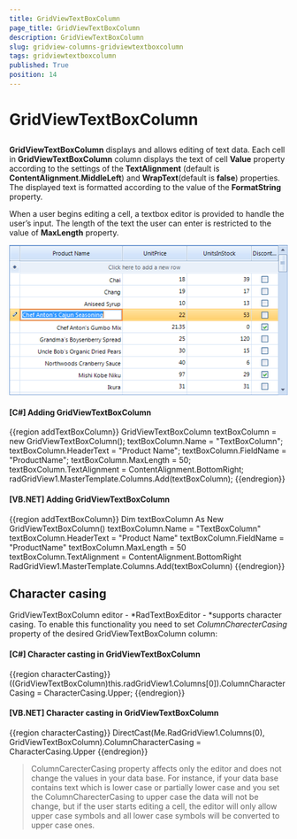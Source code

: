 ```yaml
---
title: GridViewTextBoxColumn
page_title: GridViewTextBoxColumn
description: GridViewTextBoxColumn
slug: gridview-columns-gridviewtextboxcolumn
tags: gridviewtextboxcolumn
published: True
position: 14
---
```


# GridViewTextBoxColumn



## 

__GridViewTextBoxColumn__ displays and allows editing of text data. Each cell in __GridViewTextBoxColumn__ column displays the text of cell __Value__ property according to the settings of the __TextAlignment__ (default is __ContentAlignment.MiddleLeft__) and __WrapText__(default is __false__) properties. The displayed text is formatted according to the value of the __FormatString__ property.

When a user begins editing a cell, a textbox editor is provided to handle the user’s input. The length of the text the user can enter is restricted to the value of __MaxLength__ property.

![gridview-columns-gridviewtextboxcolumn 001](images/gridview-columns-gridviewtextboxcolumn001.png)

#### __[C#] Adding GridViewTextBoxColumn__

{{region addTextBoxColumn}}
	            GridViewTextBoxColumn textBoxColumn = new GridViewTextBoxColumn();
	            textBoxColumn.Name = "TextBoxColumn";
	            textBoxColumn.HeaderText = "Product Name";
	            textBoxColumn.FieldName = "ProductName";
	            textBoxColumn.MaxLength = 50;
	            textBoxColumn.TextAlignment = ContentAlignment.BottomRight;
	            radGridView1.MasterTemplate.Columns.Add(textBoxColumn);
	{{endregion}}



#### __[VB.NET] Adding GridViewTextBoxColumn__

{{region addTextBoxColumn}}
	        Dim textBoxColumn As New GridViewTextBoxColumn()
	        textBoxColumn.Name = "TextBoxColumn"
	        textBoxColumn.HeaderText = "Product Name"
	        textBoxColumn.FieldName = "ProductName"
	        textBoxColumn.MaxLength = 50
	        textBoxColumn.TextAlignment = ContentAlignment.BottomRight
	        RadGridView1.MasterTemplate.Columns.Add(textBoxColumn)
	{{endregion}}



## Character casing

GridViewTextBoxColumn editor - *RadTextBoxEditor - *supports character casing. To enable this functionality you need to set *ColumnCharecterCasing* property of the desired GridViewTextBoxColumn column:

#### __[C#] Character casting in GridViewTextBoxColumn__

{{region characterCasting}}
	            ((GridViewTextBoxColumn)this.radGridView1.Columns[0]).ColumnCharacterCasing = CharacterCasing.Upper;
	{{endregion}}



#### __[VB.NET] Character casting in GridViewTextBoxColumn__

{{region characterCasting}}
	        DirectCast(Me.RadGridView1.Columns(0), GridViewTextBoxColumn).ColumnCharacterCasing = CharacterCasing.Upper
	{{endregion}}



>ColumnCarecterCasing property affects only the editor and does not change the values in your data base. For instance, if your data base contains text which is lower case or partially lower case and you set the ColumnCharecterCasing to upper case the data will not be change, but if the user starts editing a cell, the editor will only allow upper case symbols and all lower case symbols will be converted to upper case ones.

